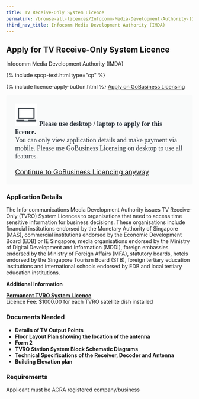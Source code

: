 ```yaml
---
title: TV Receive-Only System Licence
permalink: /browse-all-licences/Infocomm-Media-Development-Authority-(IMDA)/TV-Receive-Only-System-Licence
third_nav_title: Infocomm Media Development Authority (IMDA)
---
```


## Apply for TV Receive-Only System Licence

Infocomm Media Development Authority (IMDA)

{% include spcp-text.html type="cp" %}

{% include licence-apply-button.html %}
<a class="btn" id = "desktopNotice" href="https://licence1.business.gov.sg/feportal/web/frontier/eAdvisor?redirection=true&selectedLicenceIds=9" target="_blank" rel="noopener">Apply on GoBusiness Licensing</a>
<div id = "mobileNotice" style="background: #F9FAFA; border-radius: 5px; width: auto; height: auto; padding: 24px 24px; font-size: 18px; color: #313840;">
<img src="/images/laptop.svg" alt="" style="height: 60px; width: 60px; margin-left: 0px;">
<span style="font-weight: bold; font-family: hknova-bold; font-size: 18px; ">Please use desktop / laptop to apply for this licence.</span><br>
<span style="font-family: hknova-regular;">You can only view application details and make payment via mobile. Please use GoBusiness Licensing on desktop to use all features.</span><br><br>
<a id="mobileNotice" href="https://licence1.business.gov.sg/feportal/web/frontier/eAdvisor?redirection=true&selectedLicenceIds=9" target="_blank" rel="noopener">Continue to GoBusiness Licencing anyway</a>
</div>
<H3>Application Details</H3>

<p>The Info-communications Media Development Authority issues TV Receive-Only (TVRO) System Licences to organisations that need to access time sensitive information for business decisions. These organisations include financial institutions endorsed by the Monetary Authority of Singapore (MAS), commercial institutions endorsed by the Economic Development Board (EDB) or IE Singapore, media organisations endorsed by the Ministry of Digital Development and Information (MDDI), foreign embassies endorsed by the Ministry of Foreign Affairs (MFA), statutory boards, hotels endorsed by the Singapore Tourism Board (STB), foreign tertiary education institutions and international schools endorsed by EDB and local tertiary education institutions.</p>

<strong>Additional Information</strong>

<p><strong><u>Permanent TVRO System Licence</u></strong><br />Licence Fee: $1000.00 for each TVRO satellite dish installed</p>

<H3>Documents Needed</H3>

<ul>
 <li><strong>Details of TV Output Points</strong></li>
 <li><strong>Floor Layout Plan showing the location of the antenna</strong></li>
 <li><strong>Form 2</strong></li>
 <li><strong>TVRO Station System Block Schematic Diagrams</strong></li>
 <li><strong>Technical Specifications of the Receiver, Decoder and Antenna</strong></li>
 <li><strong>Building Elevation plan</strong></li>
 </ul>

<H3>Requirements</H3>

Applicant must be ACRA registered company/business


